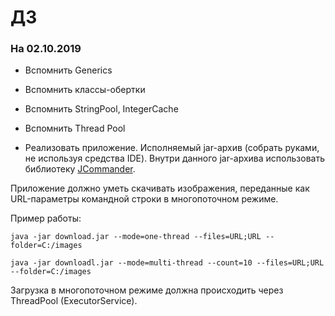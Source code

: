 # ДЗ

### На 02.10.2019

* Вспомнить Generics

* Вспомнить классы-обертки

* Вспомнить StringPool, IntegerCache

* Вспомнить Thread Pool

* Реализовать приложение. Исполняемый jar-архив (собрать руками, не используя средства IDE). Внутри данного jar-архива использовать библиотеку [JCommander](http://jcommander.org/).

Приложение должно уметь скачивать изображения, переданные как URL-параметры командной строки в многопоточном режиме.

Пример работы:

```
java -jar download.jar --mode=one-thread --files=URL;URL --folder=C:/images

java -jar downloadl.jar --mode=multi-thread --count=10 --files=URL;URL --folder=C:/images
```

Загрузка в многопоточном режиме должна происходить через ThreadPool (ExecutorService).

